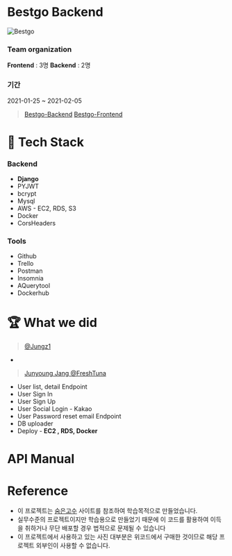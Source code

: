 # Bestgo Backend

![Bestgo](https://project-bestgo.s3.ap-northeast-2.amazonaws.com/logo_image/bestgo.png)

### Team organization 
**Frontend** : 3명
**Backend** : 2명

### 기간
2021-01-25 ~ 2021-02-05


> [Bestgo-Backend](https://github.com/wecode-bootcamp-korea/16-2nd-bestgo-backend)
> [Bestgo-Frontend](https://github.com/wecode-bootcamp-korea/16-2nd-bestgo-frontend)

# 🥽 Tech Stack 
### Backend
+ **Django**
+ PYJWT
+ bcrypt
+ Mysql
+ AWS - EC2, RDS, S3
+ Docker 
+ CorsHeaders

### Tools
+ Github
+ Trello
+ Postman
+ Insomnia
+ AQuerytool
+ Dockerhub

# 🏆 What we did
> [ @Jungz1](https://github.com/jungz1)
+

> [Junyoung Jang @FreshTuna](https://github.com/freshtuna)
+ User list, detail Endpoint
+ User Sign In
+ User Sign Up
+ User Social Login - Kakao 
+ User Password reset email Endpoint
+ DB uploader  
+ Deploy - **EC2 , RDS, Docker** 

# API Manual


# Reference 
+ 이 프로젝트는 [숨은고수](https://soomgo.com/) 사이트를 참조하여 학습목적으로 만들었습니다.
+ 실무수준의 프로젝트이지만 학습용으로 만들었기 때문에 이 코드를 활용하여 이득을 취하거나 무단 배포할 경우 법적으로 문제될 수 있습니다
+ 이 프로젝트에서 사용하고 있는 사진 대부분은 위코드에서 구매한 것이므로 해당 프로젝트 외부인이 사용할 수 없습니다.
